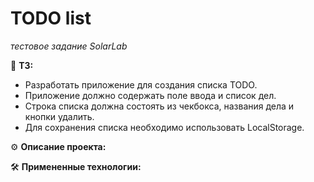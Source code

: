 # TODO list
*тестовое задание SolarLab*

📝 **ТЗ:** 
* Разработать приложение для создания списка TODO. 
* Приложение должно содержать поле ввода и список дел. 
* Строка списка должна состоять из чекбокса, названия дела и кнопки удалить. 
* Для сохранения списка необходимо использовать LocalStorage.

⚙️ **Описание проекта:**

🛠️ **Примененные технологии:**
